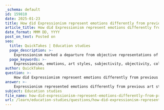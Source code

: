 ```yaml
---
_schema: default
id: 159810
date: 2025-01-23
title: How did Expressionism represent emotions differently from previous art styles?
article_title: How did Expressionism represent emotions differently from previous art styles?
date_format: MMM DD, YYYY
post_on_text: Posted on
seo:
  title: QuickTakes | Education studies
  page_description: >-
    Expressionism marked a departure from objective representations of reality, focusing on subjective emotional experiences through bold colors, distorted forms, and thematic elements of anxiety and alienation, in contrast to the more serene styles of Realism and Impressionism.
  page_keywords: >-
    Expressionism, emotions, art styles, subjectivity, objectivity, color, form, abstraction, distortion, anxiety, alienation, human condition, Edvard Munch, The Scream, Wassily Kandinsky
author: QuickTakes
question: >-
    How did Expressionism represent emotions differently from previous art styles?
answer: >-
    Expressionism represented emotions differently from previous art styles, particularly in its departure from the objective representation of reality that characterized movements like Realism and Impressionism. Here are some key distinctions:\n\n1. **Subjectivity Over Objectivity**: While Realism aimed to depict life as it is, focusing on accurate representations of everyday scenes and people, Expressionism prioritized the artist's subjective experience. Expressionist artists sought to convey their personal feelings and emotional states rather than merely replicating the physical world. This shift allowed for a more intimate connection between the artwork and the viewer, as the emotions expressed were often raw and intense.\n\n2. **Use of Color and Form**: Expressionists employed bold, non-naturalistic colors and distorted forms to evoke emotional responses. For instance, Edvard Munch's famous painting "The Scream" uses vibrant colors and exaggerated lines to convey feelings of anxiety and existential dread. This contrasts sharply with Impressionism, which focused on capturing the effects of light and color in a more realistic manner, often depicting fleeting moments in nature.\n\n3. **Emotional Themes**: Expressionism frequently addressed themes of anxiety, alienation, and the human condition, reflecting the tumultuous social and political climate of the early 20th century. This thematic focus was a departure from the more serene and often idyllic subjects of Impressionism, which celebrated beauty and the transient effects of light.\n\n4. **Abstract Elements**: Expressionism often incorporated abstract elements, moving away from representational forms. Artists like Wassily Kandinsky explored the use of shapes and colors to express emotions without relying on recognizable subjects. This abstraction allowed for a more direct emotional impact, as viewers could interpret the work based on their own feelings and experiences.\n\n5. **Distorted Perspectives**: Expressionist artists frequently distorted perspective and composition to enhance emotional impact. The backgrounds in Expressionist works are often abstract and chaotic, serving to amplify the emotional states being depicted. This contrasts with the more balanced and harmonious compositions typical of Impressionism.\n\nIn summary, Expressionism marked a significant shift in the representation of emotions in art, emphasizing subjective experience, bold color use, and emotional themes, which set it apart from the more objective and serene approaches of earlier movements like Realism and Impressionism.
subject: Education studies
file_name: how-did-expressionism-represent-emotions-differently-from-previous-art-styles.md
url: /learn/education-studies/questions/how-did-expressionism-represent-emotions-differently-from-previous-art-styles
---
```


&nbsp;